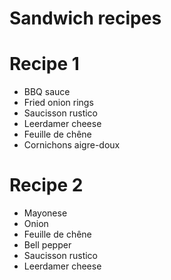 # Sandwich recipes

# Recipe 1
* BBQ sauce
* Fried onion rings
* Saucisson rustico 
* Leerdamer cheese
* Feuille de chêne
* Cornichons aigre-doux


# Recipe 2
* Mayonese
* Onion
* Feuille de chêne
* Bell pepper
* Saucisson rustico 
* Leerdamer cheese
